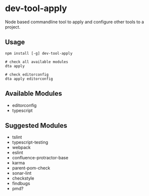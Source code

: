 # dev-tool-apply

Node based commandline tool to apply and configure other tools to a project.

## Usage

	npm install [-g] dev-tool-apply
	
	# check all available modules
	dta apply
	
	# check editorconfig
	dta apply editorconfig

## Available Modules

* editorconfig
* typescript


## Suggested Modules

* tslint
* typescript-testing
* webpack
* eslint
* confluence-protractor-base
* karma
* parent-pom-check
* sonar-lint
* checkstyle
* findbugs
* pmd?
